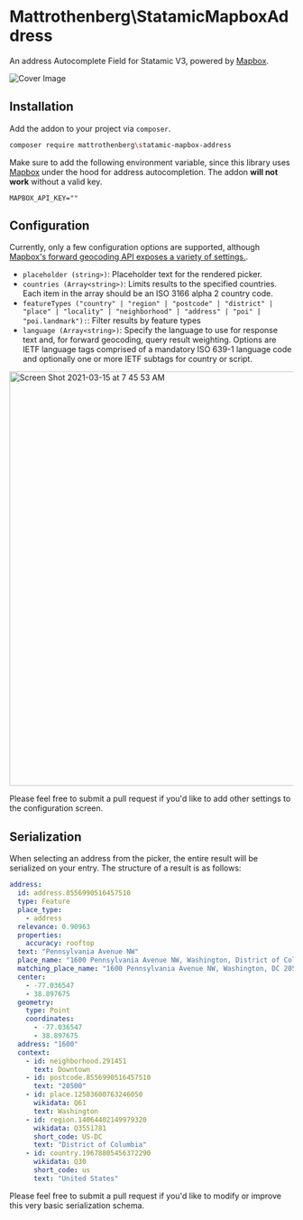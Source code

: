 # Mattrothenberg\StatamicMapboxAddress

An address Autocomplete Field for Statamic V3, powered by [Mapbox](https://docs.mapbox.com/api/search/geocoding/).

![Cover Image](https://user-images.githubusercontent.com/5148596/111149875-cea35800-8563-11eb-9f3c-b4e4aafaf1ca.png)

## Installation

Add the addon to your project via `composer`.

```bash
composer require mattrothenberg\statamic-mapbox-address
```

Make sure to add the following environment variable, since this library uses [Mapbox](https://docs.mapbox.com/api/search/geocoding/) under the hood for address autocompletion. The addon **will not work** without a valid key.

```
MAPBOX_API_KEY=""
```

## Configuration

Currently, only a few configuration options are supported, although [Mapbox's forward geocoding API exposes a variety of settings.](https://github.com/mapbox/mapbox-sdk-js/blob/main/docs/services.md#forwardgeocode).

- `placeholder (string>)`: Placeholder text for the rendered picker.
- `countries (Array<string>)`: Limits results to the specified countries. Each item in the array should be an ISO 3166 alpha 2 country code.
- `featureTypes ("country" | "region" | "postcode" | "district" | "place" | "locality" | "neighborhood" | "address" | "poi" | "poi.landmark"):`: Filter results by feature types
- `language (Array<string>)`: Specify the language to use for response text and, for forward geocoding, query result weighting. Options are IETF language tags comprised of a mandatory ISO 639-1 language code and optionally one or more IETF subtags for country or script.

<img width="734" alt="Screen Shot 2021-03-15 at 7 45 53 AM" src="https://user-images.githubusercontent.com/5148596/111150336-5a1ce900-8564-11eb-8142-526809222a96.png">

Please feel free to submit a pull request if you'd like to add other settings to the configuration screen.

## Serialization

When selecting an address from the picker, the entire result will be serialized on your entry. The structure of a result is as follows:

```yaml
address:
  id: address.8556990516457510
  type: Feature
  place_type:
    - address
  relevance: 0.90963
  properties:
    accuracy: rooftop
  text: "Pennsylvania Avenue NW"
  place_name: "1600 Pennsylvania Avenue NW, Washington, District of Columbia 20500, United States"
  matching_place_name: "1600 Pennsylvania Avenue NW, Washington, DC 20500, United States"
  center:
    - -77.036547
    - 38.897675
  geometry:
    type: Point
    coordinates:
      - -77.036547
      - 38.897675
  address: "1600"
  context:
    - id: neighborhood.291451
      text: Downtown
    - id: postcode.8556990516457510
      text: "20500"
    - id: place.12583600763246050
      wikidata: Q61
      text: Washington
    - id: region.14064402149979320
      wikidata: Q3551781
      short_code: US-DC
      text: "District of Columbia"
    - id: country.19678805456372290
      wikidata: Q30
      short_code: us
      text: "United States"
```

Please feel free to submit a pull request if you'd like to modify or improve this very basic serialization schema.
